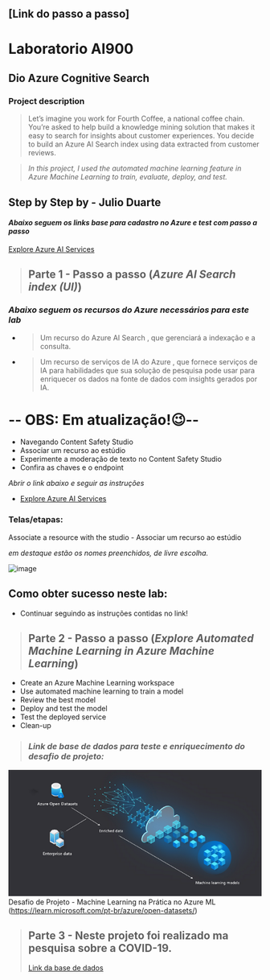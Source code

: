 
## [Link do passo a passo]



##
# Laboratorio AI900 
## Dio Azure Cognitive Search

### Project description


> Let’s imagine you work for Fourth Coffee, a national coffee chain. You’re asked to help build a knowledge mining solution that makes it easy to search for insights about customer experiences. You decide to build an Azure AI Search index using data extracted from customer reviews.

> *In this project, I used the automated machine learning feature in Azure Machine Learning to train, evaluate,
deploy, and test.*
## Step by Step by - Julio Duarte

#### *Abaixo seguem os links base para cadastro no Azure e test com passo a passo*
[Explore Azure AI Services](https://microsoftlearning.github.io/mslearn-ai-fundamentals/Instructions/Labs/11-ai-search.html)




> ## Parte 1 - Passo a passo (***Azure AI Search index (UI)***)
### *Abaixo seguem os recursos do Azure necessários para este lab*
- >Um recurso do Azure AI Search , que gerenciará a indexação e a consulta.
- >Um recurso de serviços de IA do Azure , que fornece serviços de IA para habilidades que sua solução de pesquisa pode usar para enriquecer os dados na fonte de dados com insights gerados por IA.
# -- OBS: Em atualização!😉--
- Navegando Content Safety Studio
- Associar um recurso ao estúdio
- Experimente a moderação de texto no Content Safety Studio
- Confira as chaves e o endpoint

*Abrir o link abaixo e seguir as instruções*
- [Explore Azure AI Services](https://microsoftlearning.github.io/mslearn-ai-fundamentals/Instructions/Labs/02-content-safety.html)

### Telas/etapas:
Associate a resource with the studio - Associar um recurso ao estúdio

*em destaque estão os nomes preenchidos, de livre escolha.*

![image](https://github.com/sezarprog/-LaboratorioAI900-Machine-Learning/assets/153564526/e120e2f5-a6de-4409-99d4-eb4b8f884559)

## Como obter sucesso neste lab:
- Continuar seguindo as instruções contidas no link!

> ## Parte 2 - Passo a passo (***Explore Automated Machine Learning in Azure Machine Learning***)
- Create an Azure Machine Learning workspace
- Use automated machine learning to train a model
- Review the best model
- Deploy and test the model
- Test the deployed service
- Clean-up

> ### *Link de base de dados para teste e enriquecimento do desafio de projeto:*
![image](https://github.com/sezarprog/-LaboratorioAI900-Machine-Learning/blob/main/telas/Captura%20de%20tela%202024-03-06%20224638.png?raw=true) 
Desafio de Projeto - Machine Learning na Prática no Azure ML
(https://learn.microsoft.com/pt-br/azure/open-datasets/)

> ## Parte 3 - Neste projeto foi realizado ma pesquisa sobre a COVID-19.
> [Link da base de dados](https://pandemicdatalake.blob.core.windows.net/public/curated/covid-19/bing_covid-19_data/latest/bing_covid-19_data.csv)
> 